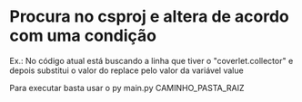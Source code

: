 # Procura no csproj e altera de acordo com uma condição

Ex.: No código atual está buscando a linha que tiver o "coverlet.collector" e depois substitui o valor do replace pelo valor da variável value

Para executar basta usar o py main.py CAMINHO_PASTA_RAIZ

